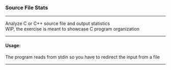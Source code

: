 ### Source File Stats

---

Analyze C or C++ source file and output statistics \
WIP, the exercise is meant to showcase C program organization 

---

#### Usage:

The program reads from stdin so you have  to redirect the input from a file

---



